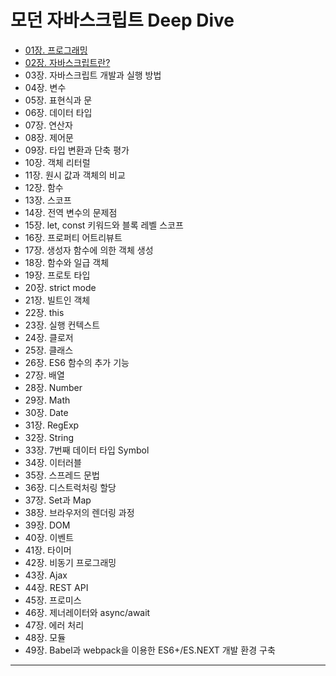 
# 모던 자바스크립트 Deep Dive

- <a href="01장. 프로그래밍.md" target="_blank">01장. 프로그래밍</a>
- <a href="02장. 자바스크립트란.md" target="_blank">02장. 자바스크립트란?</a>
- 03장. 자바스크립트 개발과 실행 방법
- 04장. 변수
- 05장. 표현식과 문
- 06장. 데이터 타입
- 07장. 연산자
- 08장. 제어문
- 09장. 타입 변환과 단축 평가
- 10장. 객체 리터럴
- 11장. 원시 값과 객체의 비교
- 12장. 함수
- 13장. 스코프
- 14장. 전역 변수의 문제점
- 15장. let, const 키워드와 블록 레벨 스코프
- 16장. 프로퍼티 어트리뷰트
- 17장. 생성자 함수에 의한 객체 생성
- 18장. 함수와 일급 객체
- 19장. 프로토 타입
- 20장. strict mode
- 21장. 빌트인 객체
- 22장. this
- 23장. 실행 컨텍스트
- 24장. 클로저
- 25장. 클래스
- 26장. ES6 함수의 추가 기능
- 27장. 배열
- 28장. Number
- 29장. Math
- 30장. Date
- 31장. RegExp
- 32장. String
- 33장. 7번째 데이터 타입 Symbol
- 34장. 이터러블
- 35장. 스프레드 문법
- 36장. 디스트럭처링 할당
- 37장. Set과 Map
- 38장. 브라우저의 렌더링 과정
- 39장. DOM
- 40장. 이벤트
- 41장. 타이머
- 42장. 비동기 프로그래밍
- 43장. Ajax
- 44장. REST API
- 45장. 프로미스
- 46장. 제너레이터와 async/await
- 47장. 에러 처리
- 48장. 모듈
- 49장. Babel과 webpack을 이용한 ES6+/ES.NEXT 개발 환경 구축

---